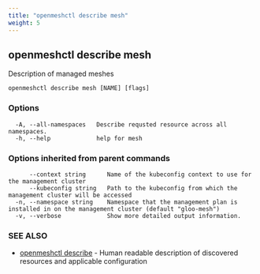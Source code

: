 ```yaml
---
title: "openmeshctl describe mesh"
weight: 5
---
```

## openmeshctl describe mesh

Description of managed meshes

```
openmeshctl describe mesh [NAME] [flags]
```

### Options

```
  -A, --all-namespaces   Describe requsted resource across all namespaces.
  -h, --help             help for mesh
```

### Options inherited from parent commands

```
      --context string      Name of the kubeconfig context to use for the management cluster
      --kubeconfig string   Path to the kubeconfig from which the management cluster will be accessed
  -n, --namespace string    Namespace that the management plan is installed in on the management cluster (default "gloo-mesh")
  -v, --verbose             Show more detailed output information.
```

### SEE ALSO

* [openmeshctl describe](../openmeshctl_describe)	 - Human readable description of discovered resources and applicable configuration

